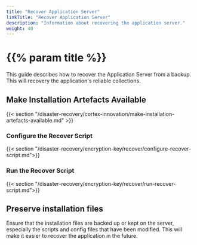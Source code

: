 ```yaml
---
title: "Recover Application Server"
linkTitle: "Recover Application Server"
description: "Information about recovering the application server."
weight: 40
---
```


# {{% param title %}}

This guide describes how to recover the Application Server from a backup. This will recovery the application's reliable collections.

## Make Installation Artefacts Available
{{< section "/disaster-recovery/cortex-innovation/make-installation-artefacts-available.md" >}}

### Configure the Recover Script

{{< section "/disaster-recovery/encryption-key/recover/configure-recover-script.md">}}

### Run the Recover Script

{{< section "/disaster-recovery/encryption-key/recover/run-recover-script.md">}}

## Preserve installation files

Ensure that the installation files are backed up or kept on the server, especially the scripts and config files that have been modified. This will make it easier to recover the application in the future.
